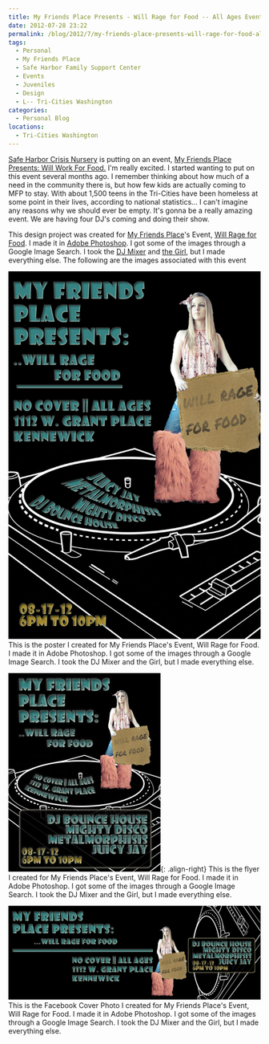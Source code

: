 ```yaml
---
title: My Friends Place Presents - Will Rage for Food -- All Ages Event
date: 2012-07-28 23:22
permalink: /blog/2012/7/my-friends-place-presents-will-rage-for-food-all-ages-event
tags:
  - Personal
  - My Friends Place
  - Safe Harbor Family Support Center
  - Events
  - Juveniles
  - Design
  - L-- Tri-Cities Washington
categories:
  - Personal Blog
locations: 
  - Tri-Cities Washington
---
```


[Safe Harbor Crisis Nursery][1] is putting on an event, [My Friends Place Presents:  Will Work For Food.][2]  I'm really excited.  I started wanting to put on this event several months ago.  I remember thinking about how much of a need in the community there is, but how few kids are actually coming to MFP to stay.  With about 1,500 teens in the Tri-Cities have been homeless at some point in their lives, according to national statistics... I can't imagine any reasons why we should ever be empty. It's gonna be a really amazing event. We are having four DJ's coming and doing their show.  


   [1]: http://crisis-nursery.org/
   [2]: https://www.facebook.com/events/248581581927676/

This design project was created for [My Friends Place][3]'s Event, [Will Rage for Food][4].  I made it in [Adobe Photoshop][5].  I got some of the images through a Google Image Search.  I took the [DJ Mixer][6] and [the Girl][7], but I made everything else. The following are the images associated with this event

   [3]: https://www.facebook.com/my.friends.place.kennewick
   [4]: https://www.facebook.com/events/248581581927676/
   [5]: /blog?tag=Adobe%20PhotoShop
   [6]: http://drake.marin.k12.ca.us/staff/doherty/djclub.htm
   [7]: http://www.etsy.com/listing/70874295/thigh-high-sparkle-fur-gogo-fluffies

![This is the poster I created for My Friends Place's Event, Will Rage for Food.][8] This is the poster I created for My Friends Place's Event, Will Rage for Food.  I made it in Adobe Photoshop.  I got some of the images through a Google Image Search.  I took the DJ Mixer and the Girl, but I made everything else.

![This is the flyer I created for My Friends Place's Event, Will Rage for Food.][9]{: .align-right} This is the flyer I created for My Friends Place's Event, Will Rage for Food.  I made it in Adobe Photoshop.  I got some of the images through a Google Image Search.  I took the DJ Mixer and the Girl, but I made everything else. 

![This is the Facebook Cover Photo I created for My Friends Place's Event][10] This is the Facebook Cover Photo I created for My Friends Place's Event, Will Rage for Food.  I made it in Adobe Photoshop.  I got some of the images through a Google Image Search.  I took the DJ Mixer and the Girl, but I made everything else. 

   [8]: /assets/media/photo-will-rage-for-food-poster.jpg
   [9]: /assets/media/photo-will-rage-for-food-flyer.jpg
   [10]: /assets/media/photo-will-rage-for-food-facebook-cover.jpg
